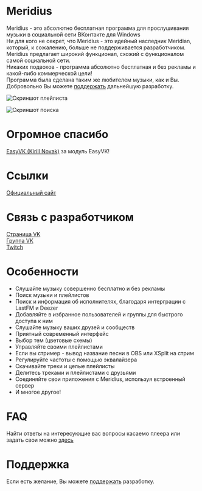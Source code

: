 # Meridius

Meridius - это абсолютно бесплатная программа для прослушивания музыки в социальной сети ВКонтакте для Windows  
Ни для кого не секрет, что Meridius - это идейный наследник Meridian, который, к сожалению, больше не поддерживается разработчиком. Meridius предлагает широкий функционал, схожий с функционалом самой социальной сети.  
Никаких подвохов - программа абсолютно бесплатная и без рекламы и какой-либо коммерческой цели!  
Программа была сделана таким же любителем музыки, как и Вы.  
Добровольно Вы можете [поддержать](https://donatepay.ru/don/InfiniteHorror) дальнейшую разработку.  

![Скриншот плейлиста](https://image.prntscr.com/image/SP7juWmSThuYw03cACcPPA.png)

![Скриншот поиска](https://image.prntscr.com/image/Y4UsTVnhTjymZOEXQTYHyw.png)

# Огромное спасибо

[EasyVK (Kirill Novak)](https://ciricc.github.io/) за модуль EasyVK!

# Ссылки

[Официальный сайт](https://purplehorrorrus.github.io/meridius/)

# Связь с разработчиком
[Страница VK](https://vk.com/id529592613)  
[Группа VK](https://vk.com/meridius_player)  
[Twitch](https://twitch.tv/infinitehorror)  

# Особенности

* Слушайте музыку совершенно бесплатно и без рекламы  
* Поиск музыки и плейлистов
* Поиск и информация об исполнителях, благодаря интерграции с LastFM и Deezer
* Добавляйте в избранное пользователей и группы для быстрого доступа к ним
* Слушайте музыку ваших друзей и сообществ
* Приятный современный интерфейс
* Выбор тем (цветовые схемы)
* Управляйте своими плейлистами
* Если вы стример - вывод название песни в OBS или XSplit на стрим
* Регулируйте частоты с помощью эквалайзера
* Скачивайте треки и целые плейлисты
* Делитесь треками и плейлистами с друзьями
* Соединяйте свои приложения с Meridius, используя встроенный сервер
* И многое другое!

# FAQ

Найти ответы на интересующие вас вопросы касаемо плеера или задать свои можно [здесь](https://vk.com/topic-189978708_41319320)

# Поддержка

Если есть желание, Вы можете [поддержать](https://donatepay.ru/don/InfiniteHorror) разработку.  
